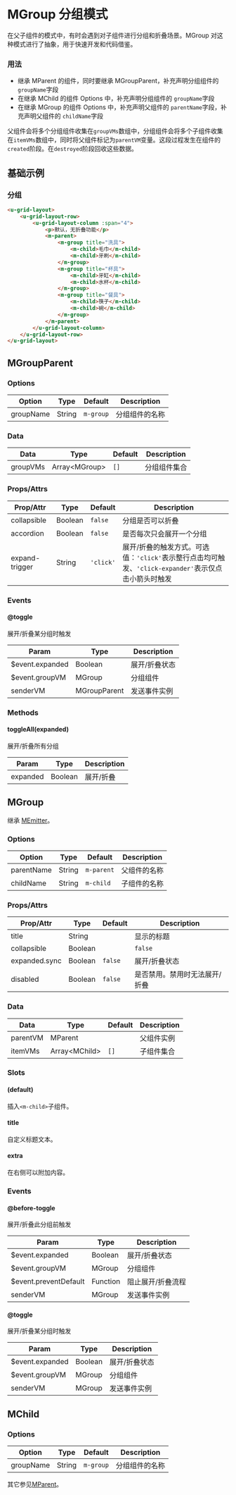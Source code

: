 # MGroup 分组模式

在父子组件的模式中，有时会遇到对子组件进行分组和折叠场景。MGroup 对这种模式进行了抽象，用于快速开发和代码借鉴。

### 用法

- 继承 MParent 的组件，同时要继承 MGroupParent，补充声明分组组件的 `groupName`字段
- 在继承 MChild 的组件 Options 中，补充声明分组组件的 `groupName`字段
- 在继承 MGroup 的组件 Options 中，补充声明父组件的 `parentName`字段，补充声明父组件的 `childName`字段

父组件会将多个分组组件收集在`groupVMs`数组中，分组组件会将多个子组件收集在`itemVMs`数组中，同时将父组件标记为`parentVM`变量。这段过程发生在组件的`created`阶段。在`destroyed`阶段回收这些数据。

<u-h2-tabs router>
    <u-h2-tab title="基础示例" to="/components/m-group/examples"></u-h2-tab>
    <u-h2-tab hidden title="拓展应用" to="/components/m-group/advanced"></u-h2-tab>
    <u-h2-tab v-if="NODE_ENV === 'development'" title="测试用例" to="/components/m-group/cases"></u-h2-tab>
    <u-h2-tab title="API" to="/components/m-group/api"></u-h2-tab>
</u-h2-tabs>

<router-view></router-view>

## 基础示例
### 分组

``` html
<u-grid-layout>
    <u-grid-layout-row>
        <u-grid-layout-column :span="4">
            <p>默认，无折叠功能</p>
            <m-parent>
                <m-group title="洗具">
                    <m-child>毛巾</m-child>
                    <m-child>牙刷</m-child>
                </m-group>
                <m-group title="杯具">
                    <m-child>牙缸</m-child>
                    <m-child>水杯</m-child>
                </m-group>
                <m-group title="餐具">
                    <m-child>筷子</m-child>
                    <m-child>碗</m-child>
                </m-group>
            </m-parent>
        </u-grid-layout-column>
    </u-grid-layout-row>
</u-grid-layout>
```

## MGroupParent

### Options

| Option | Type | Default | Description |
| ------ | ---- | ------- | ----------- |
| groupName | String | `m-group` | 分组组件的名称 |

### Data

| Data | Type | Default | Description |
| ---- | ---- | ------- | ----------- |
| groupVMs | Array\<MGroup\> | `[]` | 分组组件集合 |

### Props/Attrs

| Prop/Attr | Type | Default | Description |
| --------- | ---- | ------- | ----------- |
| collapsible | Boolean | `false` | 分组是否可以折叠 |
| accordion | Boolean | `false` | 是否每次只会展开一个分组 |
| expand-trigger | String | `'click'` | 展开/折叠的触发方式。可选值：`'click'`表示整行点击均可触发、`'click-expander'`表示仅点击小箭头时触发 |

### Events

#### @toggle

展开/折叠某分组时触发

| Param | Type | Description |
| ----- | ---- | ----------- |
| $event.expanded | Boolean | 展开/折叠状态 |
| $event.groupVM | MGroup | 分组组件 |
| senderVM | MGroupParent | 发送事件实例 |

### Methods

#### toggleAll(expanded)

展开/折叠所有分组

| Param | Type | Description |
| ----- | ---- | ----------- |
| expanded | Boolean | 展开/折叠 |

## MGroup

继承 [MEmitter](../m-emitter)。

### Options

| Option | Type | Default | Description |
| ------ | ---- | ------- | ----------- |
| parentName | String | `m-parent` | 父组件的名称 |
| childName | String | `m-child` | 子组件的名称 |

### Props/Attrs

| Prop/Attr | Type | Default | Description |
| --------- | ---- | ------- | ----------- |
| title | String | | 显示的标题 |
| collapsible | Boolean |  | `false` | 是否可以折叠 |
| expanded.sync | Boolean | `false` | 展开/折叠状态 |
| disabled | Boolean | `false` | 是否禁用。禁用时无法展开/折叠 |

### Data

| Data | Type | Default | Description |
| ---- | ---- | ------- | ----------- |
| parentVM | MParent |  | 父组件实例 |
| itemVMs | Array\<MChild\> | `[]` | 子组件集合 |

### Slots

#### (default)

插入`<m-child>`子组件。

#### title

自定义标题文本。

#### extra

在右侧可以附加内容。

### Events

#### @before-toggle

展开/折叠此分组前触发

| Param | Type | Description |
| ----- | ---- | ----------- |
| $event.expanded | Boolean | 展开/折叠状态 |
| $event.groupVM | MGroup | 分组组件 |
| $event.preventDefault | Function | 阻止展开/折叠流程 |
| senderVM | MGroup | 发送事件实例 |

#### @toggle

展开/折叠某分组时触发

| Param | Type | Description |
| ----- | ---- | ----------- |
| $event.expanded | Boolean | 展开/折叠状态 |
| $event.groupVM | MGroup | 分组组件 |
| senderVM | MGroup | 发送事件实例 |

## MChild

### Options

| Option | Type | Default | Description |
| ------ | ---- | ------- | ----------- |
| groupName | String | `m-group` | 分组组件的名称 |

其它参见[MParent](../m-parent/api)。

